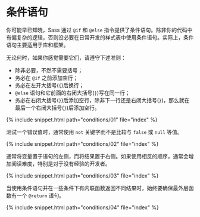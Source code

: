 
# 条件语句

你可能早已知晓，Sass 通过 `@if` 和 `@else` 指令提供了条件语句。除非你的代码中有偏复杂的逻辑，否则没必要在日常开发的样式表中使用条件语句。实际上，条件语句主要适用于库和框架。

无论何时，如果你感觉需要它们，请遵守下述准则：

- 除非必要，不然不需要括号；
- 务必在 `@if` 之前添加空行；
- 务必在左开大括号(`{`)后换行；
- `@else` 语句和它前面的右闭大括号(`}`)写在同一行；
- 务必在右闭大括号(`}`)后添加空行，除非下一行还是右闭大括号(`}`)，那么就在最后一个右闭大括号(`}`)后添加空行。

{% include snippet.html path="conditions/01" file="index" %}

测试一个错误值时，通常使用 `not` 关键字而不是比较与 `false` 或 `null` 等值。

{% include snippet.html path="conditions/02" file="index" %}

通常将变量置于语句的左侧，而将结果置于右侧。如果使用相反的顺序，通常会增加阅读难度，特别是对于没有经验的开发者。

{% include snippet.html path="conditions/03" file="index" %}

当使用条件语句并在一些条件下有内联函数返回不同结果时，始终要确保最外层函数有一个 `@return` 语句。

{% include snippet.html path="conditions/04" file="index" %}
